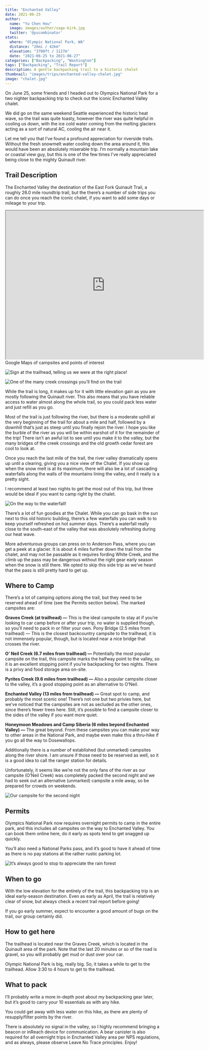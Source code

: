 ```yaml
---
title: "Enchanted Valley"
date: 2021-06-25
author: 
  name: "Yu Chen Hou"
  image: images/author/sage-kirk.jpg
  twitter: '@yucombinator'
stats:
  where: "Olympic National Park, WA"
  distance: "26mi / 42km"
  elevation: "3700ft / 1127m"
  date: "2021-06-25 to 2021-06-27"
categories: ["Backpacking", "Washington"]
tags: ["Backpacking", "Trail Report"]
description: A gentle backpacking trail to a historic chalet
thumbnail: "images/trips/enchanted-valley-chalet.jpg"
image: "chalet.jpg"
---
```


On June 25, some friends and I headed out to Olympics National Park for a two nighter backpacking trip to check out the iconic Enchanted Valley chalet.

We did go on the same weekend Seattle experienced the historic heat wave, so the trail was quite toasty, however the river was quite helpful in cooling us down, with the ice cold water coming from the melting glaciers acting as a sort of natural AC, cooling the air near it.

Let me tell you that I’ve found a profound appreciation for riverside trails. Without the fresh snowmelt water cooling down the area around it, this would have been an absolutely miserable trip. I’m normally a mountain lake or coastal view guy, but this is one of the few times I’ve really appreciated being close to the mighty Quinault river.

## Trail Description
The Enchanted Valley the destination of the East Fork Quinault Trail, a roughly 26.0 mile roundtrip trail, but the there’s a number of side trips you can do once you reach the iconic chalet, if you want to add some days or mileage to your trip.

<iframe src="https://www.google.com/maps/d/u/0/embed?mid=1m9GZPRtma_KTgPx1PCWBTPiMkH7GwEMD&ehbc=2E312F" width="640" height="480"></iframe>
<figcaption>Google Maps of campsites and points of interest</figcaption>

![Sign at the trailhead, telling us we were at the right place!](sign.jpeg "Sign at the trailhead, telling us we were at the right place!")

![One of the many creek crossings you’ll find on the trail](creek.jpeg "One of the many creek crossings you’ll find on the trail")

While the trail is long, it makes up for it with little elevation gain as you are mostly following the Quinault river. This also means that you have reliable access to water almost along the whole trail, so you could pack less water and just refill as you go.

Most of the trail is just following the river, but there is a moderate uphill at the very beginning of the trail for about a mile and half, followed by a downhill that’s just as steep until you finally rejoin the river. I hope you like the burble of the river as you will be within earshot of it for the remainder of the trip! There isn’t an awful lot to see until you make it to the valley, but the many bridges of the creek crossings and the old growth cedar forest are cool to look at.

Once you reach the last mile of the trail, the river valley dramatically opens up until a clearing, giving you a nice view of the Chalet. If you show up when the snow melt is at its maximum, there will also be a lot of cascading waterfalls along the walls of the mountains lining the valley, and it really is a pretty sight.

I recommend at least two nights to get the most out of this trip, but three would be ideal if you want to camp right by the chalet.

![On the way to the waterfall!](waterfall.jpeg "On the way to the waterfall!")

There’s a lot of fun goodies at the Chalet. While you can go bask in the sun next to this old historic building, there’s a few waterfalls you can walk to to keep yourself refreshed on hot summer days. There’s a waterfall really close to the south-east of the valley that was absolutely refreshing during our heat wave.

More adventurous groups can press on to Anderson Pass, where you can get a peek at a glacier. It is about 4 miles further down the trail from the chalet, and may not be passable as it requires fording White Creek, and the climb up the pass may be dangerous without the right gear early season when the snow is still there. We opted to skip this side trip as we’ve heard that the pass is still pretty hard to get up.

## Where to Camp
There’s a lot of camping options along the trail, but they need to be reserved ahead of time (see the Permits section below). The marked campsites are:

**Graves Creek (at trailhead) —** This is the ideal campsite to stay at if you’re looking to car camp before or after your trip, no water is supplied though, so you’ll need to pack in or filter your own.
Pony Bridge (2.5 miles from trailhead) — This is the closest backcountry campsite to the trailhead, it is not immensely popular, though, but is located near a nice bridge that crosses the river.

**O’ Neil Creek (6.7 miles from trailhead) —** Potentially the most popular campsite on the trail, this campsite marks the halfway point to the valley, so it is an excellent stopping point if you’re backpacking for two nights. There is a privy and food storage area on-site.

**Pyrites Creek (9.6 miles from trailhead) —** Also a popular campsite closer to the valley, it’s a good stopping point as an alternative to O’Neil.

**Enchanted Valley (13 miles from trailhead) —** Great spot to camp, and probably the most scenic one! There’s not one but two privies here, but we’ve noticed that the campsites are not as secluded as the other ones, since there’s fewer trees here. Still, it’s possible to find a campsite closer to the sides of the valley if you want more quiet.

**Honeymoon Meadows and Camp Siberia (6 miles beyond Enchanted Valley) —** The great beyond. From these campsites you can make your way to other areas in the National Park, and maybe even make this a thru-hike if you go all the way to Dosewallops.

Additionally there is a number of established (but unmarked) campsites along the river shore. I am unsure if those need to be reserved as well, so it is a good idea to call the ranger station for details.

Unfortunately, it seems like we’re not the only fans of the river as our campsite (O’Neil Creek) was completely packed the second night and we had to seek out an alternative (unmarked) campsite a mile away, so be prepared for crowds on weekends.


![Our campsite for the second night](camp.jpeg "Our campsite for the second night")

## Permits
Olympics National Park now requires overnight permits to camp in the entire park, and this includes all campsites on the way to Enchanted Valley. You can book them online here, do it early as spots tend to get snagged up quickly.

You’ll also need a National Parks pass, and it’s good to have it ahead of time as there is no pay stations at the rather rustic parking lot.


![It’s always good to stop to appreciate the rain forest](tree.jpeg "It’s always good to stop to appreciate the rain forest")


## When to go
With the low elevation for the entirely of the trail, this backpacking trip is an ideal early-season destination. Even as early as April, the trail is relatively clear of snow, but always check a recent trail report before going!

If you go early summer, expect to encounter a good amount of bugs on the trail, our group certainly did.

## How to get here
The trailhead is located near the Graves Creek, which is located in the Quinault area of the park. Note that the last 20 minutes or so of the road is gravel, so you will probably get mud or dust over your car.

Olympic National Park is big, really big. So, it takes a while to get to the trailhead. Allow 3:30 to 4 hours to get to the trailhead.


## What to pack
I’ll probably write a more in-depth post about my backpacking gear later, but it’s good to carry your 10 essentials as with any hike.

You could get away with less water on this hike, as there are plenty of resupply/filter points by the river.

There is absolutely no signal in the valley, so I highly recommend bringing a beacon or inReach device for communication. A bear canister is also required for all overnight trips in Enchanted Valley area per NPS regulations, and as always, please observe Leave No Trace principles. Enjoy!

